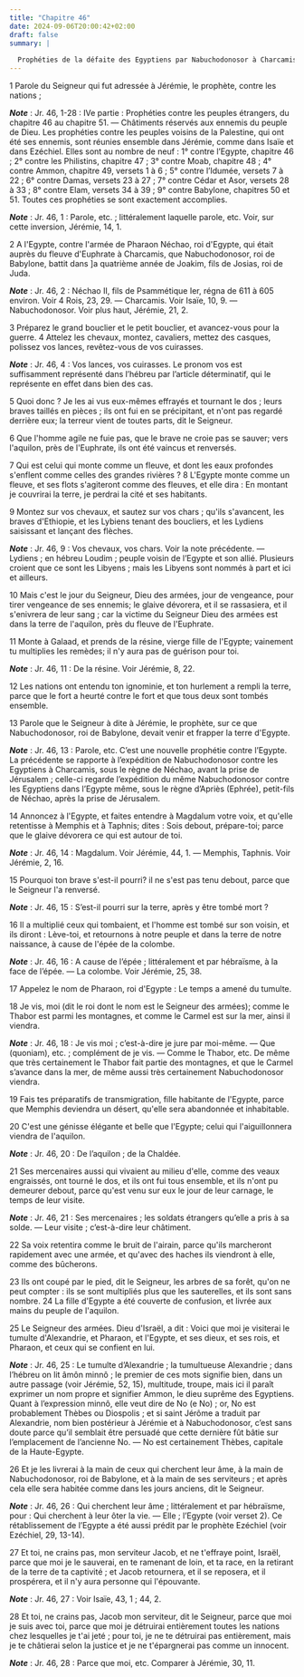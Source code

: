 ```yaml
---
title: "Chapitre 46"
date: 2024-09-06T20:00:42+02:00
draft: false
summary: |
  
  Prophéties de la défaite des Egyptiens par Nabuchodonosor à Charcamis ; de la désolation de l’Egypte par le même prince ; du rétablissement de l’Egypte ; de la délivrance et du retour des enfants de Jacob.
---
```



1 Parole du Seigneur qui fut adressée à Jérémie, le prophète, contre les nations ;

***Note*** :  Jr. 46, 1-28 : IVe partie : Prophéties contre les peuples étrangers, du chapitre 46 au chapitre 51. ― Châtiments réservés aux ennemis du peuple de Dieu. Les prophéties contre les peuples voisins de la Palestine, qui ont été ses ennemis, sont réunies ensemble dans Jérémie, comme dans Isaïe et dans Ezéchiel. Elles sont au nombre de neuf : 1° contre l’Egypte, chapitre 46 ; 2° contre les Philistins, chapitre 47 ; 3° contre Moab, chapitre 48 ; 4° contre Ammon, chapitre 49, versets 1 à 6 ; 5° contre l’Idumée, versets 7 à 22 ; 6° contre Damas, versets 23 à 27 ; 7° contre Cédar et Asor, versets 28 à 33 ; 8° contre Elam, versets 34 à 39 ; 9° contre Babylone, chapitres 50 et 51. Toutes ces prophéties se sont exactement accomplies.

***Note*** :  Jr. 46, 1 : Parole, etc. ; littéralement laquelle parole, etc. Voir, sur cette inversion, Jérémie, 14, 1.


2 A l'Egypte, contre l'armée de Pharaon Néchao, roi d'Egypte, qui était auprès du fleuve d'Euphrate à Charcamis, que Nabuchodonosor, roi de Babylone, battit dans ]a quatrième année de Joakim, fils de Josias, roi de Juda.

***Note*** :  Jr. 46, 2 : Néchao II, fils de Psammétique Ier, régna de 611 à 605 environ. Voir 4 Rois, 23, 29. ― Charcamis. Voir Isaïe, 10, 9. ― Nabuchodonosor. Voir plus haut, Jérémie, 21, 2.


3 Préparez le grand bouclier et le petit bouclier, et avancez-vous pour la guerre. 4 Attelez les chevaux, montez, cavaliers, mettez des casques, polissez vos lances, revêtez-vous de vos cuirasses.

***Note*** :  Jr. 46, 4 : Vos lances, vos cuirasses. Le pronom vos est suffisamment représenté dans l’hébreu par l’article déterminatif, qui le représente en effet dans bien des cas.


5 Quoi donc ? Je les ai vus eux-mêmes effrayés et tournant le dos ; leurs braves taillés en pièces ; ils ont fui en se précipitant, et n'ont pas regardé derrière eux; la terreur vient de toutes parts, dit le Seigneur.


6 Que l'homme agile ne fuie pas, que le brave ne croie pas se sauver; vers l'aquilon, près de l'Euphrate, ils ont été vaincus et renversés.


7 Qui est celui qui monte comme un fleuve, et dont les eaux profondes s'enflent comme celles des grandes rivières ? 8 L'Egypte monte comme un fleuve, et ses flots s'agiteront comme des fleuves, et elle dira : En montant je couvrirai la terre, je perdrai la cité et ses habitants.


9 Montez sur vos chevaux, et sautez sur vos chars ; qu'ils s'avancent, les braves d'Ethiopie, et les Lybiens tenant des boucliers, et les Lydiens saisissant et lançant des flèches.

***Note*** :  Jr. 46, 9 : Vos chevaux, vos chars. Voir la note précédente. ― Lydiens ; en hébreu Loudim ; peuple voisin de l’Egypte et son allié. Plusieurs croient que ce sont les Libyens ; mais les Libyens sont nommés à part et ici et ailleurs.


10 Mais c'est le jour du Seigneur, Dieu des armées, jour de vengeance, pour tirer vengeance de ses ennemis; le glaive dévorera, et il se rassasiera, et il s'enivrera de leur sang ; car la victime du Seigneur Dieu des armées est dans la terre de l'aquilon, près du fleuve de l'Euphrate.


11 Monte à Galaad, et prends de la résine, vierge fille de l'Egypte; vainement tu multiplies les remèdes; il n'y aura pas de guérison pour toi.

***Note*** :  Jr. 46, 11 : De la résine. Voir Jérémie, 8, 22.

12 Les nations ont entendu ton ignominie, et ton hurlement a rempli la terre, parce que le fort a heurté contre le fort et que tous deux sont tombés ensemble.


13 Parole que le Seigneur à dite à Jérémie, le prophète, sur ce que Nabuchodonosor, roi de Babylone, devait venir et frapper la terre d'Egypte.

***Note*** :  Jr. 46, 13 : Parole, etc. C’est une nouvelle prophétie contre l’Egypte. La précédente se rapporte à l’expédition de Nabuchodonosor contre les Egyptiens à Charcamis, sous le règne de Néchao, avant la prise de Jérusalem ; celle-ci regarde l’expédition du même Nabuchodonosor contre les Egyptiens dans l’Egypte même, sous le règne d’Apriès (Ephrée), petit-fils de Néchao, après la prise de Jérusalem.


14 Annoncez à l'Egypte, et faites entendre à Magdalum votre voix, et qu'elle retentisse à Memphis et à Taphnis; dites : Sois debout, prépare-toi; parce que le glaive dévorera ce qui est autour de toi.

***Note*** :  Jr. 46, 14 : Magdalum. Voir Jérémie, 44, 1. ― Memphis, Taphnis. Voir Jérémie, 2, 16.


15 Pourquoi ton brave s'est-il pourri? il ne s'est pas tenu debout, parce que le Seigneur l'a renversé.

***Note*** :  Jr. 46, 15 : S’est-il pourri sur la terre, après y être tombé mort ?

16 Il a multiplié ceux qui tombaient, et l'homme est tombé sur son voisin, et ils diront : Lève-toi, et retournons à notre peuple et dans la terre de notre naissance, à cause de l'épée de la colombe.

***Note*** :  Jr. 46, 16 : A cause de l’épée ; littéralement et par hébraïsme, à la face de l’épée. ― La colombe. Voir Jérémie, 25, 38.

17 Appelez le nom de Pharaon, roi d'Egypte : Le temps a amené du tumulte.


18 Je vis, moi (dit le roi dont le nom est le Seigneur des armées); comme le Thabor est parmi les montagnes, et comme le Carmel est sur la mer, ainsi il viendra.

***Note*** :  Jr. 46, 18 : Je vis moi ; c’est-à-dire je jure par moi-même. ― Que (quoniam), etc. ; complément de je vis. ― Comme le Thabor, etc. De même que très certainement le Thabor fait partie des montagnes, et que le Carmel s’avance dans la mer, de même aussi très certainement Nabuchodonosor viendra.


19 Fais tes préparatifs de transmigration, fille habitante de l'Egypte, parce que Memphis deviendra un désert, qu'elle sera abandonnée et inhabitable.


20 C'est une génisse élégante et belle que l'Egypte; celui qui l'aiguillonnera viendra de l'aquilon.

***Note*** :  Jr. 46, 20 : De l’aquilon ; de la Chaldée.

21 Ses mercenaires aussi qui vivaient au milieu d'elle, comme des veaux engraissés, ont tourné le dos, et ils ont fui tous ensemble, et ils n'ont pu demeurer debout, parce qu'est venu sur eux le jour de leur carnage, le temps de leur visite.

***Note*** :  Jr. 46, 21 : Ses mercenaires ; les soldats étrangers qu’elle a pris à sa solde. ― Leur visite ; c’est-à-dire leur châtiment.


22 Sa voix retentira comme le bruit de l'airain, parce qu'ils marcheront rapidement avec une armée, et qu'avec des haches ils viendront à elle, comme des bûcherons.


23 Ils ont coupé par le pied, dit le Seigneur, les arbres de sa forêt, qu'on ne peut compter : ils se sont multipliés plus que les sauterelles, et ils sont sans nombre. 24 La fille d'Egypte a été couverte de confusion, et livrée aux mains du peuple de l'aquilon.


25 Le Seigneur des armées. Dieu d'Israël, a dit : Voici que moi je visiterai le tumulte d'Alexandrie, et Pharaon, et l'Egypte, et ses dieux, et ses rois, et Pharaon, et ceux qui se confient en lui.

***Note*** :  Jr. 46, 25 : Le tumulte d’Alexandrie ; la tumultueuse Alexandrie ; dans l’hébreu on lit âmôn minnô ; le premier de ces mots signifie bien, dans un autre passage (voir Jérémie, 52, 15), multitude, troupe, mais ici il paraît exprimer un nom propre et signifier Ammon, le dieu suprême des Egyptiens. Quant à l’expression minnô, elle veut dire de No (e No) ; or, No est probablement Thèbes ou Diospolis ; et si saint Jérôme a traduit par Alexandrie, nom bien postérieur à Jérémie et à Nabuchodonosor, c’est sans doute parce qu’il semblait être persuadé que cette dernière fût bâtie sur l’emplacement de l’ancienne No. ― No est certainement Thèbes, capitale de la Haute-Egypte.

26 Et je les livrerai à la main de ceux qui cherchent leur âme, à la main de Nabuchodonosor, roi de Babylone, et à la main de ses serviteurs ; et après cela elle sera habitée comme dans les jours anciens, dit le Seigneur.

***Note*** :  Jr. 46, 26 : Qui cherchent leur âme ; littéralement et par hébraïsme, pour : Qui cherchent à leur ôter la vie. ― Elle ; l’Egypte (voir verset 2). Ce rétablissement de l’Egypte a été aussi prédit par le prophète Ezéchiel (voir Ezéchiel, 29, 13-14).


27 Et toi, ne crains pas, mon serviteur Jacob, et ne t'effraye point, Israël, parce que moi je le sauverai, en te ramenant de loin, et ta race, en la retirant de la terre de ta captivité ; et Jacob retournera, et il se reposera, et il prospérera, et il n'y aura personne qui l'épouvante.

***Note*** :  Jr. 46, 27 : Voir Isaïe, 43, 1 ; 44, 2.


28 Et toi, ne crains pas, Jacob mon serviteur, dit le Seigneur, parce que moi je suis avec toi, parce que moi je détruirai entièrement toutes les nations chez lesquelles je t'ai jeté ; pour toi, je ne te détruirai pas entièrement, mais je te châtierai selon la justice et je ne t'épargnerai pas comme un innocent.

***Note*** :  Jr. 46, 28 : Parce que moi, etc. Comparer à Jérémie, 30, 11.

